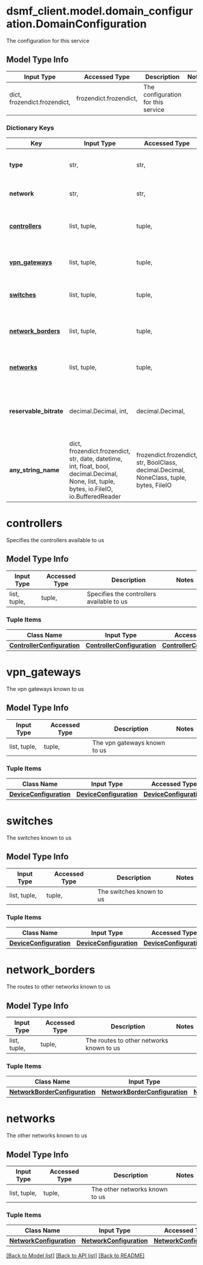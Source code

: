# dsmf_client.model.domain_configuration.DomainConfiguration

The configuration for this service

## Model Type Info
Input Type | Accessed Type | Description | Notes
------------ | ------------- | ------------- | -------------
dict, frozendict.frozendict,  | frozendict.frozendict,  | The configuration for this service | 

### Dictionary Keys
 Key                                     | Input Type                                                                                                                                  | Accessed Type                                                                           | Description                                                        | Notes                                                                     
-----------------------------------------|---------------------------------------------------------------------------------------------------------------------------------------------|-----------------------------------------------------------------------------------------|--------------------------------------------------------------------|---------------------------------------------------------------------------
 **type**                                | str,                                                                                                                                        | str,                                                                                    | The service type to be used                                        | [optional] must be one of ["DSMF", "DTMF", ]                              
 **network**                             | str,                                                                                                                                        | str,                                                                                    | Our network name                                                   | [optional]                                                                
 **[controllers](#controllers)**         | list, tuple,                                                                                                                                | tuple,                                                                                  | Specifies the controllers available to us                          | [optional]                                                                
 **[vpn_gateways](#vpn_gateways)**       | list, tuple,                                                                                                                                | tuple,                                                                                  | The vpn gateways known to us                                       | [optional]                                                                
 **[switches](#switches)**               | list, tuple,                                                                                                                                | tuple,                                                                                  | The switches known to us                                           | [optional]                                                                
 **[network_borders](#network_borders)** | list, tuple,                                                                                                                                | tuple,                                                                                  | The routes to other networks known to us                           | [optional]                                                                
 **[networks](#networks)**               | list, tuple,                                                                                                                                | tuple,                                                                                  | The other networks known to us                                     | [optional]                                                                
 **reservable_bitrate**                  | decimal.Decimal, int,                                                                                                                       | decimal.Decimal,                                                                        | The bitrate that can be reserved by hosts on our network           | [optional] if omitted the server will use the default value of 1000000000 
 **any_string_name**                     | dict, frozendict.frozendict, str, date, datetime, int, float, bool, decimal.Decimal, None, list, tuple, bytes, io.FileIO, io.BufferedReader | frozendict.frozendict, str, BoolClass, decimal.Decimal, NoneClass, tuple, bytes, FileIO | any string name can be used but the value must be the correct type | [optional]                                                                

# controllers

Specifies the controllers available to us

## Model Type Info
Input Type | Accessed Type | Description | Notes
------------ | ------------- | ------------- | -------------
list, tuple,  | tuple,  | Specifies the controllers available to us | 

### Tuple Items
Class Name | Input Type | Accessed Type | Description | Notes
------------- | ------------- | ------------- | ------------- | -------------
[**ControllerConfiguration**](ControllerConfiguration.md) | [**ControllerConfiguration**](ControllerConfiguration.md) | [**ControllerConfiguration**](ControllerConfiguration.md) |  | 

# vpn_gateways

The vpn gateways known to us

## Model Type Info
Input Type | Accessed Type | Description | Notes
------------ | ------------- | ------------- | -------------
list, tuple,  | tuple,  | The vpn gateways known to us | 

### Tuple Items
Class Name | Input Type | Accessed Type | Description | Notes
------------- | ------------- | ------------- | ------------- | -------------
[**DeviceConfiguration**](DeviceConfiguration.md) | [**DeviceConfiguration**](DeviceConfiguration.md) | [**DeviceConfiguration**](DeviceConfiguration.md) |  | 

# switches

The switches known to us

## Model Type Info
Input Type | Accessed Type | Description | Notes
------------ | ------------- | ------------- | -------------
list, tuple,  | tuple,  | The switches known to us | 

### Tuple Items
Class Name | Input Type | Accessed Type | Description | Notes
------------- | ------------- | ------------- | ------------- | -------------
[**DeviceConfiguration**](DeviceConfiguration.md) | [**DeviceConfiguration**](DeviceConfiguration.md) | [**DeviceConfiguration**](DeviceConfiguration.md) |  | 

# network_borders

The routes to other networks known to us

## Model Type Info

 Input Type   | Accessed Type | Description                              | Notes 
--------------|---------------|------------------------------------------|-------
 list, tuple, | tuple,        | The routes to other networks known to us |

### Tuple Items

 Class Name                                                      | Input Type                                                      | Accessed Type                                                   | Description | Notes 
-----------------------------------------------------------------|-----------------------------------------------------------------|-----------------------------------------------------------------|-------------|-------
 [**NetworkBorderConfiguration**](NetworkBorderConfiguration.md) | [**NetworkBorderConfiguration**](NetworkBorderConfiguration.md) | [**NetworkBorderConfiguration**](NetworkBorderConfiguration.md) |             |

# networks

The other networks known to us

## Model Type Info

 Input Type   | Accessed Type | Description                    | Notes 
--------------|---------------|--------------------------------|-------
 list, tuple, | tuple,        | The other networks known to us |

### Tuple Items

 Class Name                                          | Input Type                                          | Accessed Type                                       | Description | Notes 
-----------------------------------------------------|-----------------------------------------------------|-----------------------------------------------------|-------------|-------
 [**NetworkConfiguration**](NetworkConfiguration.md) | [**NetworkConfiguration**](NetworkConfiguration.md) | [**NetworkConfiguration**](NetworkConfiguration.md) |             |

[[Back to Model list]](../../README.md#documentation-for-models) [[Back to API list]](../../README.md#documentation-for-api-endpoints) [[Back to README]](../../README.md)

